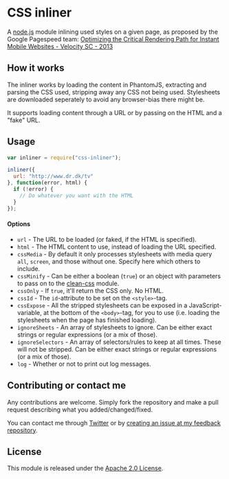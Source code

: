 # CSS inliner
A [node.js](http://nodejs.org) module inlining used styles on a given page, as proposed by the Google Pagespeed team: [Optimizing the Critical Rendering Path for Instant Mobile Websites - Velocity SC - 2013](https://www.youtube.com/watch?v=YV1nKLWoARQ)

## How it works
The inliner works by loading the content in PhantomJS, extracting and parsing the CSS used, stripping away any CSS not being used. Stylesheets are downloaded seperately to avoid any browser-bias there might be.

It supports loading content through a URL or by passing on the HTML and a "fake" URL.

## Usage
```js
var inliner = require("css-inliner");

inliner({
  url: "http://www.dr.dk/tv"
}, function(error, html) {
  if (!error) {
    // Do whatever you want with the HTML
  }
});
```

#### Options
* `url` - The URL to be loaded (or faked, if the HTML is specified).
* `html` - The HTML content to use, instead of loading the URL specified.
* `cssMedia` - By default it only processes stylesheets with media query `all`, `screen`, and those without one. Specify here which others to include.
* `cssMinify` - Can be either a boolean (`true`) or an object with parameters to pass on to the [clean-css](https://github.com/GoalSmashers/clean-css) module.
* `cssOnly` - If `true`, it'll return the CSS only. No HTML.
* `cssId` - The `id`-attribute to be set on the `<style>`-tag.
* `cssExpose` - All the stripped stylesheets can be exposed in a JavaScript-variable, at the bottom of the `<body>`-tag, for you to use (i.e. loading the stylesheets when the page has finished loading).
* `ignoreSheets` - An array of stylesheets to ignore. Can be either exact strings or regular expressions (or a mix of those).
* `ignoreSelectors` - An array of selectors/rules to keep at all times. These will not be stripped. Can be either exact strings or regular expressions (or a mix of those).
* `log` - Whether or not to print out log messages.

## Contributing or contact me
Any contributions are welcome. Simply fork the repository and make a pull request describing what you added/changed/fixed.

You can contact me through [Twitter](http://twitter.com/nicopersson) or by [creating an issue at my feedback repository](https://github.com/spookd/feedback/issues/new).

## License
This module is released under the [Apache 2.0 License](http://www.apache.org/licenses/LICENSE-2.0.html).